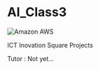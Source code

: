 # AI_Class3

<img alt="Amazon AWS" src ="https://img.shields.io/badge/Amazon AWS-FF9900.svg?&style=for-the-badge&logo=Amazon AWS&logoColor=black"/>

ICT Inovation Square Projects

Tutor : Not yet...
